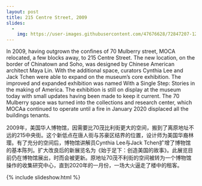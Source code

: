 ```yaml
---
layout: post
title: 215 Centre Street, 2009
slides:
  -
    img: https://user-images.githubusercontent.com/47676628/72847207-12f0dc00-3c70-11ea-9c02-fb51a03fcf93.jpg
---
```

In 2009, having outgrown the confines of 70 Mulberry street,  MOCA relocated, a few blocks away, to 215 Centre Street.  The new location, on the border of Chinatown and Soho, was designed by Chinese American architect Maya Lin. With the additional space, curators Cynthia Lee and Jack Tchen were able to expand on the museum’s core exhibition.  The improved and expanded exhibition was named With a Single Step: Stories in the making of America.  The exhibition is still on display at the museum today with small updates having been made to keep it current. The 70 Mulberry space was turned into the collections and research center, which MOCAa continued to operate until a fire in January 2020 displaced all the buildings tenants.  

2009年，美国华人博物馆，因需要比70茂比利街更大的空间，搬到了离原地址不远的215中央街。这个新低点在唐人街与苏豪区结界的位置，设计师为美国华裔林璎。有了充分的空间后，博物馆讲解员Cynthia Lee与Jack Tchen扩增了博物馆的基本陈列。扩大改良后的新展览名为《始于足下：创造美国的故事》。此展览目前仍在博物馆展出，时而会被更新。原地址70茂不利街的空间被转为一个博物馆操作的收集研究中心，直到2020年的一月份，一场大火逼走了楼中的租客。

{% include slideshow.html %}
